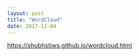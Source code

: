 ```yaml
---
layout: post
title: "WordCloud"
date: 2017-11-04
---
```


https://shubhstiws.github.io/wordcloud.html
